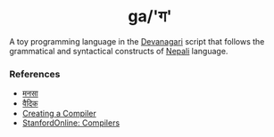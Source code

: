 <h1 align="center">ga/'ग'</h1>

A toy programming language in the [Devanagari](https://en.wikipedia.org/wiki/Devanagari) script that follows the grammatical and syntactical constructs of [Nepali](https://en.wikipedia.org/wiki/Nepali_language) language.

### References

- [मनसा](http://mnsa.cc/)
- [वैदिक](https://vedic-lang.github.io/)
- [Creating a Compiler](https://www.youtube.com/watch?v=KwpcOYKfXZc&list=PLzLzYGEbdY5n9ITKUqOuRjXkRU5tMW2Sd)
- [StanfordOnline: Compilers](https://www.edx.org/learn/computer-science/stanford-university-compilers)
